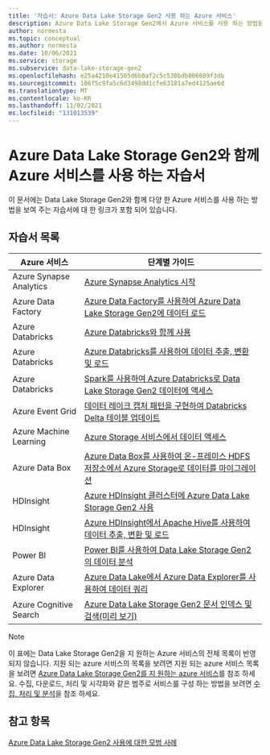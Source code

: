 ```yaml
---
title: '자습서: Azure Data Lake Storage Gen2 사용 하는 Azure 서비스'
description: Azure Data Lake Storage Gen2에서 Azure 서비스를 사용 하는 방법을 배우는 데 도움이 되는 자습서를 찾아보세요.
author: normesta
ms.topic: conceptual
ms.author: normesta
ms.date: 10/06/2021
ms.service: storage
ms.subservice: data-lake-storage-gen2
ms.openlocfilehash: e25a4210e41505d6b8af2c5c530bdb806609f3db
ms.sourcegitcommit: 106f5c9fa5c6d3498dd1cfe63181a7ed4125ae6d
ms.translationtype: MT
ms.contentlocale: ko-KR
ms.lasthandoff: 11/02/2021
ms.locfileid: "131013539"
---
```

# <a name="tutorials-that-use-azure-services-with-azure-data-lake-storage-gen2"></a>Azure Data Lake Storage Gen2와 함께 Azure 서비스를 사용 하는 자습서

이 문서에는 Data Lake Storage Gen2와 함께 다양 한 Azure 서비스를 사용 하는 방법을 보여 주는 자습서에 대 한 링크가 포함 되어 있습니다.

## <a name="list-of-tutorials"></a>자습서 목록

| Azure 서비스 | 단계별 가이드 |
|---------------|-------------------|
| Azure Synapse Analytics | [Azure Synapse Analytics 시작](../../synapse-analytics/get-started.md) |
| Azure Data Factory | [Azure Data Factory를 사용하여 Azure Data Lake Storage Gen2에 데이터 로드](../../data-factory/load-azure-data-lake-storage-gen2.md) |
| Azure Databricks | [Azure Databricks와 함께 사용](https://docs.azuredatabricks.net/data/data-sources/azure/azure-datalake-gen2.html) |
| Azure Databricks | [Azure Databricks를 사용하여 데이터 추출, 변환 및 로드](/azure/databricks/scenarios/databricks-extract-load-sql-data-warehouse) |
| Azure Databricks | [Spark를 사용하여 Azure Databricks로 Data Lake Storage Gen2 데이터에 액세스](data-lake-storage-use-databricks-spark.md)|
| Azure Event Grid | [데이터 레이크 캡처 패턴을 구현하여 Databricks Delta 테이블 업데이트](data-lake-storage-events.md) |
| Azure Machine Learning | [Azure Storage 서비스에서 데이터 액세스](../../machine-learning/how-to-access-data.md) |
| Azure Data Box | [Azure Data Box를 사용하여 온-프레미스 HDFS 저장소에서 Azure Storage로 데이터를 마이그레이션](data-lake-storage-migrate-on-premises-hdfs-cluster.md) |
| HDInsight | [Azure HDInsight 클러스터에 Azure Data Lake Storage Gen2 사용](../../hdinsight/hdinsight-hadoop-use-data-lake-storage-gen2.md) |
| HDInsight | [Azure HDInsight에서 Apache Hive를 사용하여 데이터 추출, 변환 및 로드](data-lake-storage-tutorial-extract-transform-load-hive.md) |
| Power BI | [Power BI를 사용하여 Data Lake Storage Gen2의 데이터 분석](/power-query/connectors/datalakestorage) |
| Azure Data Explorer | [Azure Data Lake에서 Azure Data Explorer를 사용하여 데이터 쿼리](/azure/data-explorer/data-lake-query-data) |
| Azure Cognitive Search | [Azure Data Lake Storage Gen2 문서 인덱스 및 검색(미리 보기)](../../search/search-howto-index-azure-data-lake-storage.md) |

> [!NOTE]
> 이 표에는 Data Lake Storage Gen2을 지 원하는 Azure 서비스의 전체 목록이 반영 되지 않습니다. 지원 되는 azure 서비스의 목록을 보려면 지원 되는 azure 서비스 목록을 보려면 [Azure Data Lake Storage Gen2를 지 원하는 azure 서비스](data-lake-storage-supported-azure-services.md)를 참조 하세요. 수집, 다운로드, 처리 및 시각화와 같은 범주로 서비스를 구성 하는 방법을 보려면 [수집, 처리 및 분석](./data-lake-storage-best-practices.md#ingest-process-and-analyze)을 참조 하세요.

## <a name="see-also"></a>참고 항목

[Azure Data Lake Storage Gen2 사용에 대한 모범 사례](data-lake-storage-best-practices.md)